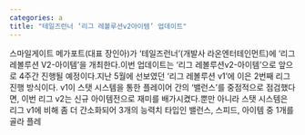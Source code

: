 ```yaml
---
categories: a
title: "테일즈런너 ‘리그 레볼루션v2아이템’ 업데이트"
---
```

스마일게이트 메가포트(대표 장인아)가 ‘테일즈런너’(개발사 라온엔터테인먼트)에 ‘리그 레볼루션 V2-아이템’을 개최한다.이번 업데이트는 ‘리그 레볼루션v2-아이템’으로 앞으로 4주간 진행될 예정이다.지난 5월에 선보였던 ‘리그 레볼루션 v1’에 이은 2번째 리그진행 방식이다. v1이 스탯 시스템을 통한 플레이어 간의 ‘밸런스’를 중점적으로 점검했다면, 이번 리그 v2는 신규 아이템전으로 재미를 배가시켰다.뿐만 아니라 스탯 시스템은 리그 v1에 비해 좀 더 간소화되어 3개의 능력치 타입인 밸런스, 스피드, 아이템 중 1개를 골라 플레